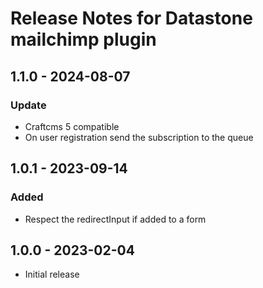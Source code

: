 # Release Notes for Datastone mailchimp plugin

## 1.1.0 - 2024-08-07

### Update
- Craftcms 5 compatible
- On user registration send the subscription to the queue

## 1.0.1 - 2023-09-14

### Added
- Respect the redirectInput if added to a form

## 1.0.0 - 2023-02-04

- Initial release